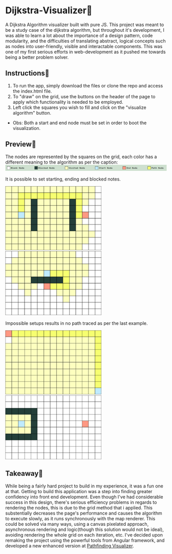 # Dijkstra-Visualizer🏴

A Dijkstra Algorithm visualizer built with pure JS. This project was meant to be a study case of the dijkstra algorithm, but throughout it's development, 
I was able to learn a lot about the importance of a design pattern, code modularity, and the difficulties of translating abstract, logical concepts such 
as nodes into user-friendly, visible and interactable components. This was one of my first serious efforts in web-development as it pushed me 
towards being a better problem solver.

## Instructions📜

1) To run the app, simply download the files or clone the repo and access the index.html file.
2) To "draw" on the grid, use the buttons on the header of the page to apply which functionality is needed to be employed.
3) Left click the squares you wish to fill and click on the "visualize algorithm" button.
   
- Obs: Both a start and end node must be set in order to boot the visualization.

## Preview🏴

The nodes are represented by the squares on the grid, each color has a different meaning to the algorithm as per the caption:
<img src="images/caption.png" alt="caption">

It is possible to set starting, ending and blocked notes.
<div>
  <img height="200px" src="images/alg-pic1 - Copia.png" alt="algorithm image 1">
  <img height="200px" src="images/alg-pic2 - Copia.png" alt="algorithm image 2">
</div>

Impossible setups results in no path traced as per the last example.
<div>
  <img height="200px" src="images/alg-pic4.png" alt="algorithm image 3">
  <img height="200px" src="images/alg-pic3.png" alt="algorithm image 4">
</div>

## Takeaway🚩

While being a fairly hard project to build in my experience, it was a fun one at that. Getting to build this application was a step into finding greater 
confidency into front end development. Even though I've had considerable success in this design, there's serious efficiency problems in regards to rendering
the nodes, this is due to the grid method that i applied. This substentially decreases the page's performance and causes the algorithm to execute slowly, as it
runs synchronously with the map renderer. This could be solved via many ways, using a canvas pixelated approach, asynchronous rendering and logic(though this
solution would not be ideal), avoiding rendering the whole grid on each iteration, etc. I've decided upon remaking the project using the powerful tools from 
Angular framework, and developed a new enhanced version at <a href="https://github.com/MiguelFirmino/pathfinding-visualizer">Pathfinding Visualizer</a>.
